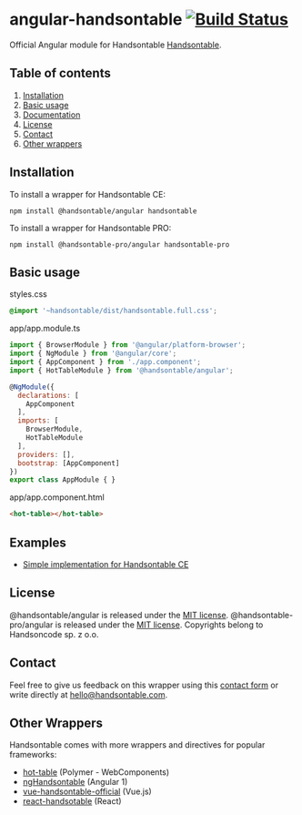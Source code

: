 # angular-handsontable  [![Build Status](https://travis-ci.org/handsontable/angular-handsontable.png?branch=master)](https://travis-ci.org/handsontable/angular-handsontable)
Official Angular module for Handsontable [Handsontable](https://github.com/handsontable/handsontable).

## Table of contents
1. [Installation](#installation)
2. [Basic usage](#basic-usage)
3. [Documentation](https://handsontable.github.io/angular-handsontable/)
4. [License](#license)
5. [Contact](#contact)
6. [Other wrappers](#other-wrappers)

## Installation
To install a wrapper for Handsontable CE:

```
npm install @handsontable/angular handsontable
```

To install a wrapper for Handsontable PRO:
```
npm install @handsontable-pro/angular handsontable-pro
```

## Basic usage

styles.css
```scss
@import '~handsontable/dist/handsontable.full.css';
```

app/app.module.ts
```javascript
import { BrowserModule } from '@angular/platform-browser';
import { NgModule } from '@angular/core';
import { AppComponent } from './app.component';
import { HotTableModule } from '@handsontable/angular';

@NgModule({
  declarations: [
    AppComponent
  ],
  imports: [
    BrowserModule,
    HotTableModule
  ],
  providers: [],
  bootstrap: [AppComponent]
})
export class AppModule { }
```

app/app.component.html
```html
<hot-table></hot-table>
```
## Examples
- [Simple implementation for Handsontable CE](https://stackblitz.com/edit/angular-handsontable-ce)

## License
@handsontable/angular is released under the [MIT license](https://github.com/handsontable/angular-handsontable/blob/master/LICENSE).
@handsontable-pro/angular is released under the [MIT license](https://github.com/handsontable/angular-handsontable/blob/master/LICENSE).
Copyrights belong to Handsoncode sp. z o.o.

## Contact
Feel free to give us feedback on this wrapper using this [contact form](https://handsontable.com/contact.html) or write directly at hello@handsontable.com.

## Other Wrappers
Handsontable comes with more wrappers and directives for popular frameworks:

- [hot-table](https://github.com/handsontable/hot-table) (Polymer - WebComponents)
- [ngHandsontable](https://github.com/handsontable/ngHandsontable) (Angular 1)
- [vue-handsontable-official](https://github.com/handsontable/vue-handsontable-official) (Vue.js)
- [react-handsotable](https://github.com/handsontable/react-handsontable) (React)
